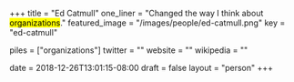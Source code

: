 +++
title = "Ed Catmull"
one_liner = "Changed the way I think about <mark>organizations</mark>."
featured_image = "/images/people/ed-catmull.png"
key = "ed-catmull"

piles = ["organizations"]
twitter = ""
website = ""
wikipedia = ""

date = 2018-12-26T13:01:15-08:00
draft = false
layout = "person"
+++

